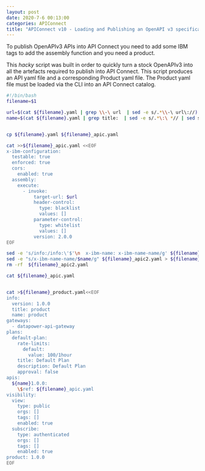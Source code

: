 ```yaml
---
layout: post
date: 2020-7-6 00:13:00
categories: APIConnect
title: "APIConnect v10 - Loading and Publishing an OpenAPI v3 specification. "
---
```


To publish OpenAPIv3 APIs into API Connect you need to add some IBM tags to add the assembly function and you need a product.



<!--more-->

This *hacky* script was built in order to quickly turn a stock OpenAPIv3 into all the artefacts required to publish into API Connect. This script produces an API yaml file and a corresponding Product yaml file. The Product yaml file must be loaded via the CLI into an API Connect catalog. 



```bash
#!/bin/bash
filename=$1

url=$(cat ${filename}.yaml | grep \\-\ url  | sed -e s/.*\\-\ url\://)
name=$(cat ${filename}.yaml | grep title:  | sed -e s/.*\:\ *// | sed s/[^a-zA-Z0-9]+/-/g | sed -e s/\ /-/g | tr A-Z a-z)


cp ${filename}.yaml ${filename}_apic.yaml

cat >>${filename}_apic.yaml <<EOF
x-ibm-configuration:
  testable: true
  enforced: true
  cors:
    enabled: true
  assembly:
    execute:
      - invoke:
          target-url: $url
          header-control:
            type: blacklist
            values: []
          parameter-control:
            type: whitelist
            values: []
          version: 2.0.0
EOF

sed -e 's/info:/info:\'$'\n  x-ibm-name: x-ibm-name-name/g' ${filename}_apic.yaml > ${filename}_apic2.yaml
sed -e "s/x-ibm-name-name/$name/g" ${filename}_apic2.yaml > ${filename}_apic.yaml
rm -rf  ${filename}_apic2.yaml

cat ${filename}_apic.yaml


cat >${filename}_product.yaml<<EOF
info:
  version: 1.0.0
  title: product
  name: product
gateways:
  - datapower-api-gateway
plans:
  default-plan:
    rate-limits:
      default:
        value: 100/1hour
    title: Default Plan
    description: Default Plan
    approval: false
apis:
  ${name}1.0.0:
    \$ref: ${filename}_apic.yaml
visibility:
  view:
    type: public
    orgs: []
    tags: []
    enabled: true
  subscribe:
    type: authenticated
    orgs: []
    tags: []
    enabled: true
product: 1.0.0
EOF
```
